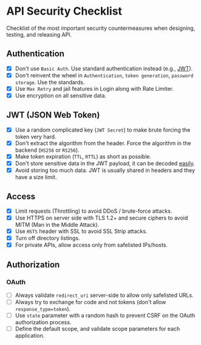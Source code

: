 # API Security Checklist

Checklist of the most important security countermeasures when designing, testing, and releasing API.

## Authentication

- [x] Don't use `Basic Auth`. Use standard authentication instead (e.g., [JWT](https://jwt.io/)).
- [x] Don't reinvent the wheel in `Authentication`, `token generation`, `password storage`. Use the standards.
- [x] Use `Max Retry` and jail features in Login along with Rate Limiter.
- [x] Use encryption on all sensitive data.

## JWT (JSON Web Token)

- [x] Use a random complicated key (`JWT Secret`) to make brute forcing the token very hard.
- [x] Don't extract the algorithm from the header. Force the algorithm in the backend (`HS256` or `RS256`).
- [x] Make token expiration (`TTL`, `RTTL`) as short as possible.
- [x] Don't store sensitive data in the JWT payload, it can be decoded [easily](https://jwt.io/#debugger-io).
- [x] Avoid storing too much data. JWT is usually shared in headers and they have a size limit.

## Access

- [x] Limit requests (Throttling) to avoid DDoS / brute-force attacks.
- [x] Use HTTPS on server side with TLS 1.2+ and secure ciphers to avoid MITM (Man in the Middle Attack).
- [x] Use `HSTS` header with SSL to avoid SSL Strip attacks.
- [x] Turn off directory listings.
- [x] For private APIs, allow access only from safelisted IPs/hosts.

## Authorization

### OAuth

- [ ] Always validate `redirect_uri` server-side to allow only safelisted URLs.
- [ ] Always try to exchange for code and not tokens (don't allow `response_type=token`).
- [ ] Use `state` parameter with a random hash to prevent CSRF on the OAuth authorization process.
- [ ] Define the default scope, and validate scope parameters for each application.
